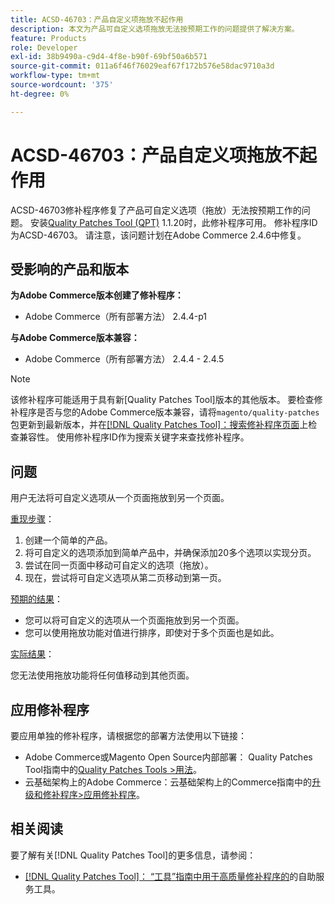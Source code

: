 ```yaml
---
title: ACSD-46703：产品自定义项拖放不起作用
description: 本文为产品可自定义选项拖放无法按预期工作的问题提供了解决方案。
feature: Products
role: Developer
exl-id: 38b9490a-c9d4-4f8e-b90f-69bf50a6b571
source-git-commit: 011a6f46f76029eaf67f172b576e58dac9710a3d
workflow-type: tm+mt
source-wordcount: '375'
ht-degree: 0%

---
```


# ACSD-46703：产品自定义项拖放不起作用

ACSD-46703修补程序修复了产品可自定义选项（拖放）无法按预期工作的问题。 安装[Quality Patches Tool (QPT)](https://experienceleague.adobe.com/en/docs/commerce-operations/tools/quality-patches-tool/quality-patches-tool-to-self-serve-quality-patches) 1.1.20时，此修补程序可用。 修补程序ID为ACSD-46703。 请注意，该问题计划在Adobe Commerce 2.4.6中修复。

## 受影响的产品和版本

**为Adobe Commerce版本创建了修补程序：**

* Adobe Commerce（所有部署方法） 2.4.4-p1

**与Adobe Commerce版本兼容：**

* Adobe Commerce（所有部署方法） 2.4.4 - 2.4.5

>[!NOTE]
>
>该修补程序可能适用于具有新[Quality Patches Tool]版本的其他版本。 要检查修补程序是否与您的Adobe Commerce版本兼容，请将`magento/quality-patches`包更新到最新版本，并在[[!DNL Quality Patches Tool]：搜索修补程序页面](https://experienceleague.adobe.com/tools/commerce-quality-patches/index.html)上检查兼容性。 使用修补程序ID作为搜索关键字来查找修补程序。

## 问题

用户无法将可自定义选项从一个页面拖放到另一个页面。

<u>重现步骤</u>：

1. 创建一个简单的产品。
1. 将可自定义的选项添加到简单产品中，并确保添加20多个选项以实现分页。
1. 尝试在同一页面中移动可自定义的选项（拖放）。
1. 现在，尝试将可自定义选项从第二页移动到第一页。

<u>预期的结果</u>：

* 您可以将可自定义的选项从一个页面拖放到另一个页面。
* 您可以使用拖放功能对值进行排序，即使对于多个页面也是如此。

<u>实际结果</u>：

您无法使用拖放功能将任何值移动到其他页面。

## 应用修补程序

要应用单独的修补程序，请根据您的部署方法使用以下链接：

* Adobe Commerce或Magento Open Source内部部署： Quality Patches Tool指南中的[Quality Patches Tools >用法](/help/tools/quality-patches-tool/usage.md)。
* 云基础架构上的Adobe Commerce：云基础架构上的Commerce指南中的[升级和修补程序>应用修补程序](https://experienceleague.adobe.com/docs/commerce-cloud-service/user-guide/develop/upgrade/apply-patches.html)。

## 相关阅读

要了解有关[!DNL Quality Patches Tool]的更多信息，请参阅：

* [[!DNL Quality Patches Tool]： “工具”指南中用于高质量修补程序的](/help/tools/quality-patches-tool/quality-patches-tool-to-self-serve-quality-patches.md)的自助服务工具。

